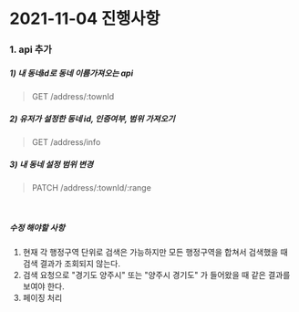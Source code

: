 # 2021-11-04 진행사항

### 1. api 추가

##### 1) 내 동네id로 동네 이름가져오는 api

> GET
> /address/:townId

##### 2) 유저가 설정한 동네 id, 인증여부, 범위 가져오기

> GET
> /address/info

##### 3) 내 동네 설정 범위 변경

> PATCH
> /address/:townId/:range

<br>

##### 수정 해야할 사항

1. 현재 각 행정구역 단위로 검색은 가능하지만 모든 행정구역을 합쳐서 검색했을 때 검색 결과가 조회되지 않는다.
2. 검색 요청으로 "경기도 양주시" 또는 "양주시 경기도" 가 들어왔을 때 같은 결과를 보여야 한다.
3. 페이징 처리

